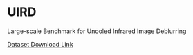 # UIRD
Large-scale Benchmark for Unooled Infrared Image Deblurring



[Dataset Download Link](https://drive.google.com/file/d/1gEe6i8TS_Qqjulpa9FedoBYGoHtYG2lK/view?usp=sharing)
